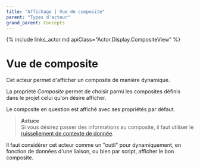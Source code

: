 ```yaml
---
title: "Affichage | Vue de composite"
parent: "Types d'acteur"
grand_parent: Concepts
---
```


{% include links_actor.md apiClass="Actor.Display.CompositeView" %}

# Vue de composite

Cet acteur permet d'afficher un composite de manière dynamique.

La propriété *Composite* permet de choisir parmi les composites définis dans le projet celui qu'on désire afficher.

Le composite en question est affiché avec ses propriétés par défaut.

> **Astuce**<br>
> Si vous désirez passer des informations au composite, il faut utiliser le [ruissellement de contexte de donnée](../context.md).

Il faut considérer cet acteur comme un "outil" pour dynamiquement, en fonction de données d'une liaison, ou bien par script, afficher le bon composite.
